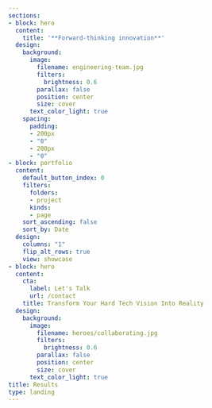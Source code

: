 ```yaml
---
sections:
- block: hero
  content:
    title: '**Forward-thinking innovation**'
  design:
    background:
      image:
        filename: engineering-team.jpg
        filters:
          brightness: 0.6
        parallax: false
        position: center
        size: cover
      text_color_light: true
    spacing:
      padding:
      - 200px
      - "0"
      - 200px
      - "0"
- block: portfolio
  content:
    default_button_index: 0
    filters:
      folders:
      - project
      kinds:
      - page
    sort_ascending: false
    sort_by: Date
  design:
    columns: "1"
    flip_alt_rows: true
    view: showcase
- block: hero
  content:
    cta:
      label: Let's Talk
      url: /contact
    title: Transform Your Hard Tech Vision Into Reality
  design:
    background:
      image:
        filename: heroes/collaborating.jpg
        filters:
          brightness: 0.6
        parallax: false
        position: center
        size: cover
      text_color_light: true
title: Results
type: landing
---
```

